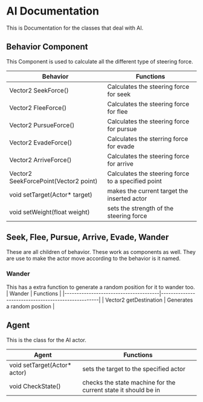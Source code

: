 # AI Documentation
This is Documentation for the classes that deal with AI.

## Behavior Component
This Component is used to calculate all the different type of steering force.

| Behavior                              | Functions                                          |
|---------------------------------------|----------------------------------------------------|
| Vector2 SeekForce()                   | Calculates the steering force for seek             |
| Vector2 FleeForce()                   | Calculates the steering force for flee             |
| Vector2 PursueForce()                 | Calculates the steering force for pursue           |
| Vector2 EvadeForce()                  | Calculates the sterring force for evade            |
| Vector2 ArriveForce()                 | Calculates the steering force for arrive           |
| Vector2 SeekForcePoint(Vector2 point) | Calculates the steering force to a specified point |
| void setTarget(Actor* target)         | makes the current target the inserted actor        |
| void setWeight(float weight)          | sets the strength of the steering force            |

## Seek, Flee, Pursue, Arrive, Evade, Wander
These are all children of behavior. These work as components as well. They are use to make the actor move according to the behavior is it named.

### Wander
This has a extra function to generate a random position for it to wander too.
| Wander                                | Functions                                          |
|---------------------------------------|----------------------------------------------------|
| Vector2 getDestination                | Generates a random position                        |

## Agent
This is the class for the AI actor.

| Agent                        | Functions                                                      |
|------------------------------|----------------------------------------------------------------|
| void setTarget(Actor* actor) | sets the target to the specified actor                         |
| void CheckState()            | checks the state machine for the current state it should be in |
